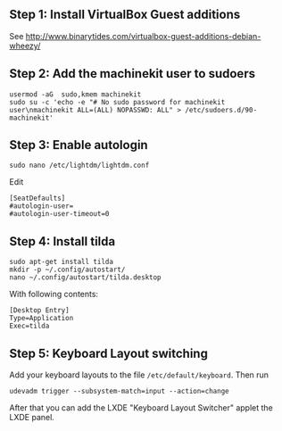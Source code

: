 ## Step 1: Install VirtualBox Guest additions
See http://www.binarytides.com/virtualbox-guest-additions-debian-wheezy/

## Step 2: Add the machinekit user to sudoers

    usermod -aG  sudo,kmem machinekit
    sudo su -c 'echo -e "# No sudo password for machinekit user\nmachinekit ALL=(ALL) NOPASSWD: ALL" > /etc/sudoers.d/90-machinekit'

## Step 3: Enable autologin
    sudo nano /etc/lightdm/lightdm.conf
Edit

    [SeatDefaults]
    #autologin-user=
    #autologin-user-timeout=0

## Step 4: Install tilda
    sudo apt-get install tilda
    mkdir -p ~/.config/autostart/
    nano ~/.config/autostart/tilda.desktop
With following contents:

    [Desktop Entry]
    Type=Application
    Exec=tilda
## Step 5: Keyboard Layout switching
Add your keyboard layouts to the file `/etc/default/keyboard`. Then run

    udevadm trigger --subsystem-match=input --action=change

After that you can add the LXDE "Keyboard Layout Switcher" applet the LXDE panel.
